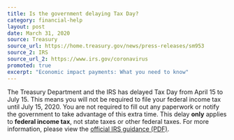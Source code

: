 ```yaml
---
title: Is the government delaying Tax Day?
category: financial-help
layout: post
date: March 31, 2020
source: Treasury
source_url: https://home.treasury.gov/news/press-releases/sm953
source_2: IRS
source_url_2: https://www.irs.gov/coronavirus
promoted: true
excerpt: "Economic impact payments: What you need to know"
---
```


The Treasury Department and the IRS has delayed Tax Day from April 15 to July 15. This means you will not be required to file your federal income tax until July 15, 2020. You are not required to fill out any paperwork or notify the government to take advantage of this extra time. This delay **only** applies to **federal income tax**, not state taxes or other federal taxes. For more information, please view the [official IRS guidance (PDF)](https://www.irs.gov/pub/irs-drop/n-20-18.pdf).